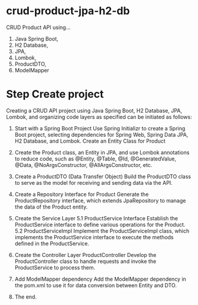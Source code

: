 # crud-product-jpa-h2-db
CRUD Product API using...
1. Java Spring Boot,
2. H2 Database,
3. JPA,
4. Lombok,
5. ProductDTO,
6. ModelMapper

# Step Create project
Creating a CRUD API project using Java Spring Boot, H2 Database, JPA, Lombok, and organizing code layers as specified can be initiated as follows:

1. Start with a Spring Boot Project
Use Spring Initializr to create a Spring Boot project, 
selecting dependencies for Spring Web, Spring Data JPA, H2 Database, and Lombok.
Create an Entity Class for Product

2. Create the Product class, an Entity in JPA, and use Lombok annotations to reduce code, such as @Entity, @Table, @Id, @GeneratedValue, @Data, @NoArgsConstructor, @AllArgsConstructor, etc.

3. Create a ProductDTO (Data Transfer Object)
Build the ProductDTO class to serve as the model for receiving and sending data via the API.

4. Create a Repository Interface for Product
Generate the ProductRepository interface, which extends JpaRepository to manage the data of the Product entity.

5. Create the Service Layer
5.1 ProductService Interface
Establish the ProductService interface to define various operations for the Product.
5.2 ProductServiceImpl
Implement the ProductServiceImpl class, which implements the ProductService interface to execute the methods defined in the ProductService.

6. Create the Controller Layer
ProductController
Develop the ProductController class to handle requests and invoke the ProductService to process them.

7. Add ModelMapper dependency 
Add the ModelMapper dependency in the pom.xml to use it for data conversion between Entity and DTO.

8. The end.
